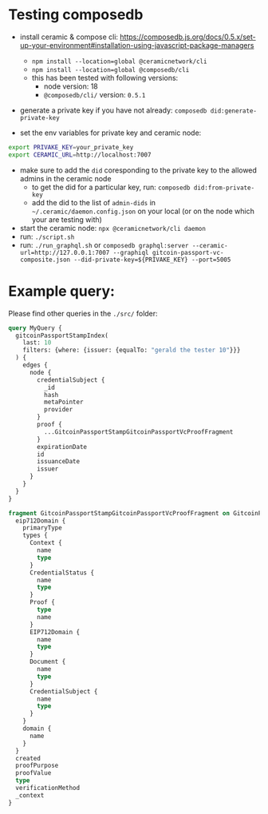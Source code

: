 # Testing composedb

- install ceramic & compose cli: https://composedb.js.org/docs/0.5.x/set-up-your-environment#installation-using-javascript-package-managers
  - `npm install --location=global @ceramicnetwork/cli`
  - `npm install --location=global @composedb/cli`
  - this has been tested with following versions:
    - node version: 18
    - `@composedb/cli/` version: `0.5.1`

- generate a private key if you have not already: `composedb did:generate-private-key`
- set the env variables for private key and ceramic node:
```bash
export PRIVAKE_KEY=your_private_key
export CERAMIC_URL=http://localhost:7007
```
- make sure to add the `did` coresponding to the private key to the allowed admins in the ceramic node
  - to get the did for a particular key, run: `composedb did:from-private-key`
  - add the did to the list of `admin-dids` in `~/.ceramic/daemon.config.json` on your local (or on the node which your are testing with)
- start the ceramic node: `npx @ceramicnetwork/cli daemon`
- run: `./script.sh`
- run: `./run_graphql.sh` or `composedb graphql:server --ceramic-url=http://127.0.0.1:7007 --graphiql gitcoin-passport-vc-composite.json --did-private-key=${PRIVAKE_KEY} --port=5005`


# Example query:
Please find other queries in the `./src/` folder:

```graphql
query MyQuery {
  gitcoinPassportStampIndex(
    last: 10
    filters: {where: {issuer: {equalTo: "gerald the tester 10"}}}
  ) {
    edges {
      node {
        credentialSubject {
          _id
          hash
          metaPointer
          provider
        }
        proof {
          ...GitcoinPassportStampGitcoinPassportVcProofFragment
        }
        expirationDate
        id
        issuanceDate
        issuer
      }
    }
  }
}

fragment GitcoinPassportStampGitcoinPassportVcProofFragment on GitcoinPassportStampGitcoinPassportVcProof {
  eip712Domain {
    primaryType
    types {
      Context {
        name
        type
      }
      CredentialStatus {
        name
        type
      }
      Proof {
        type
        name
      }
      EIP712Domain {
        name
        type
      }
      Document {
        name
        type
      }
      CredentialSubject {
        name
        type
      }
    }
    domain {
      name
    }
  }
  created
  proofPurpose
  proofValue
  type
  verificationMethod
  _context
}
```